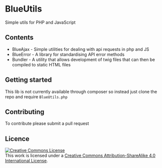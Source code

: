 # BlueUtils
Simple utils for PHP and JavaScript

## Contents
* BlueAjax  - Simple utilities for dealing with api requests in php and JS
* BlueError - A library for standardising API error methods
* Bundler - A utility that allows development of twig files that can then be compiled to static HTML files

## Getting started
This lib is not currently available through composer so instead just clone the repo and require `BlueUtils.php`

## Contributing
To contribute please submit a pull request

## Licence
<a rel="license" href="http://creativecommons.org/licenses/by-sa/4.0/"><img alt="Creative Commons License" style="border-width:0" src="https://i.creativecommons.org/l/by-sa/4.0/88x31.png" /></a><br />This work is licensed under a <a rel="license" href="http://creativecommons.org/licenses/by-sa/4.0/">Creative Commons Attribution-ShareAlike 4.0 International License</a>.
